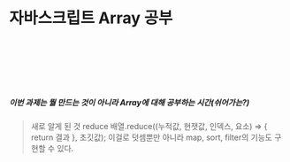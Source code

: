 # 자바스크립트 Array 공부

</br></br></br></br></br> 

##### 이번 과제는 뭘 만드는 것이 아니라 Array에 대해 공부하는 시간(쉬어가는?)


> 새로 알게 된 것
reduce
배열.reduce((누적값, 현잿값, 인덱스, 요소) => { return 결과 }, 초깃값);
이걸로 덧셈뿐만 아니라 map, sort, filter의 기능도 구현할 수 있다.


